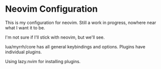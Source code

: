 # Neovim Configuration
This is my configuration for neovim. Still a work in progress, nowhere near what I want it to be.

I'm not sure if I'll stick with neovim, but we'll see.

lua/myrrh/core has all general keybindings and options. Plugins have individual plugins.

Using lazy.nvim for installing plugins.
